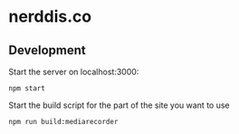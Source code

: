 # nerddis.co


## Development

Start the server on localhost:3000:

`npm start`

Start the build script for the part of the site you want to use

`npm run build:mediarecorder`